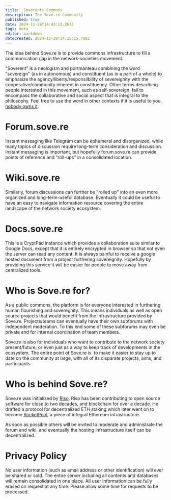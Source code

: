 ```yaml
---
title:  Soverents Commons
description: The Sove.re Community
published: true
date: 2024-11-28T14:43:13.267Z
tags: meta
editor: markdown
dateCreated: 2024-11-28T14:35:15.788Z
---
```


The idea behind Sove.re is to provide commons infrastructure to fill a communication gap in the network-societies movement.

"Soverent" is a neologism and portmanteau combining the word "sovereign" (as in autonomous) and constituent (as in a part of a whole) to emphasize the agency/liberty/responsilbility of severeignity with the cooperative/community inherent in constituency. Other terms describing people interested in this movement, such as self-sovereign, fail to encompass the collaborative and social aspect that is integral to the philosophy. Feel free to use the word in other contexts if it is useful to you, [nobody owns it](/meta/License).

# Forum.sove.re

Instant messaging like Telegram can be ephemeral and disorganized, while many topics of discussion require long-term consideration and discussion. Instant messaging is important, but hopefully forum.sove.re can provide points of reference and "roll-ups" in a consolidated location.

# Wiki.sove.re

Similarly, forum discussions can further be "rolled up" into an even more organized and long-term-useful database. Eventually it could be useful to have an easy to navigate information resource covering the entire landscape of the network society ecosystem.

# Docs.sove.re

This is a CryptPad instance which provides a collaboration suite similar to Google Docs, except that it is entirely encrypted in browser so that not even the server can read any content. It is always painful to receive a google hosted document from a project furthering sovereignity. Hopefully by providing this service it will be easier for people to move away from centralized tools.

# Who is Sove.re for?

As a public commons, the platform is for everyone interested in furthering human flourishing and soveregnity. This means individuals as well as open source projects that would benefit from the infrastructure provided by Sove.re. Projects/teams can eventually have their own subforums with independent moderation. To this end some of these subforums may even be private and for internal coordination of team members.

Sove.re is also for individuals who want to contribute to the network society present/future, or even just as a way to keep track of developments in the ecosystem. The entire point of Sove.re is  to make it easier to stay up to date on the community at large, with all of its disparate projects, aims, and participants.

# Who is behind Sove.re?

Sove.re was initialized by [Riso](https://b0y.eu). Riso has been contributing to open source software for close to two decades, and blockchain for over a decade. He drafted a protocol for decentralized ETH staking which later went on to become [RocketPool](https://rocketpool.net), a piece of integral Ethereum infrastructure.

As soon as possible others will be invited to moderate and administrate the forum and wiki, and eventually the hosting infrastructure itself can be decentralized.

# Privacy Policy
No user information (such as email address or other identification) will ever be shared or sold. The entire server including all contents and databases will remain consolidated in one place. All user information can be fully erased on request at any time. Please allow some time for requests to be processed.